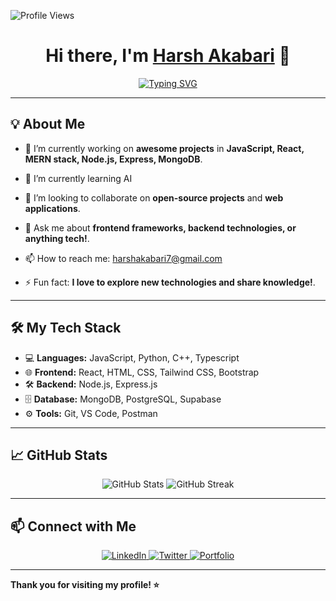 <!-- Profile Views Counter -->
![Profile Views](https://komarev.com/ghpvc/?username=Harshakabari&label=Profile%20views&color=0e75b6&style=flat)

<h1 align="center">Hi there, I'm <a href="https://harshakabari5.vercel.app" target="_blank">Harsh Akabari</a> 👋</h1>

<p align="center">
  <a href="https://github.com/Harshakabari">
    <img src="https://readme-typing-svg.demolab.com?font=Fira+Code&weight=500&size=25&pause=1000&color=36BCF7&center=true&vCenter=true&width=435&lines=Full-Stack+Developer;Open+Source+Enthusiast;Lifelong+Learner" alt="Typing SVG" />
  </a>
</p>

---

## 💡 About Me
- 🔭 I’m currently working on **awesome projects** in **JavaScript, React, MERN stack, Node.js, Express, MongoDB**.
- 🌱 I’m currently learning AI
- 👯 I’m looking to collaborate on **open-source projects** and **web applications**.
- 💬 Ask me about **frontend frameworks, backend technologies, or anything tech!**.
- 📫 How to reach me: [harshakabari7@gmail.com](mailto:harshakabari7@gmail.com)

- ⚡ Fun fact: **I love to explore new technologies and share knowledge!**.

---

## 🛠️ My Tech Stack
- 💻 **Languages:** JavaScript, Python, C++, Typescript
- 🌐 **Frontend:** React, HTML, CSS, Tailwind CSS, Bootstrap
- 🛠️ **Backend:** Node.js, Express.js
- 🗄️ **Database:** MongoDB, PostgreSQL, Supabase
- ⚙️ **Tools:** Git, VS Code, Postman

---

## 📈 GitHub Stats

<p align="center">
  <img src="https://github-readme-stats.vercel.app/api?username=Harshakabari&show_icons=true&theme=radical" alt="GitHub Stats" />
  <img src="https://github-readme-streak-stats.herokuapp.com/?user=Harshakabari&theme=radical" alt="GitHub Streak" />
</p>

---

## 📫 Connect with Me

<p align="center">
  <a href="https://www.linkedin.com/in/harshakabari" target="_blank">
    <img src="https://img.shields.io/badge/LinkedIn-%230077B5.svg?&style=for-the-badge&logo=linkedin&logoColor=white" alt="LinkedIn" />
  </a>
  <a href="https://x.com/hars_o5" target="_blank">
    <img src="https://img.shields.io/badge/Twitter-%231DA1F2.svg?&style=for-the-badge&logo=twitter&logoColor=white" alt="Twitter" />
  </a>
  <a href="https://harshakabari5.vercel.app/" target="_blank">
    <img src="https://img.shields.io/badge/Portfolio-%23FF5722.svg?&style=for-the-badge&logo=web&logoColor=white" alt="Portfolio" />
  </a>
</p>

---

**Thank you for visiting my profile! ⭐**

